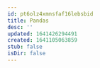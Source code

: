 ```yaml
---
id: pt6olz4xmnsfaf16lebsbid
title: Pandas
desc: ''
updated: 1641426294491
created: 1641105063859
stub: false
isDir: false
---
```



